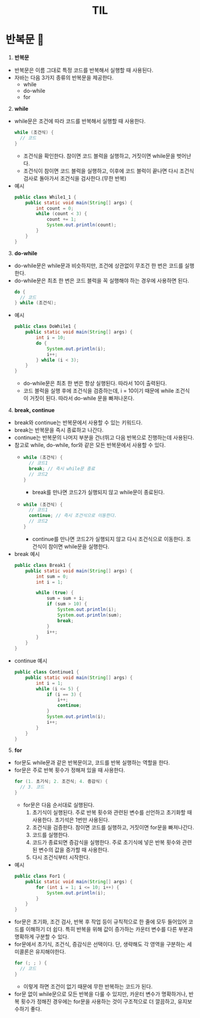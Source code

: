 # <center>TIL<center>

# 반복문 :memo:

1. **반복문**
  - 반복문은 이름 그대로 특정 코드를 반복해서 실행할 때 사용된다.
  - 자바는 다음 3가지 종류의 반복문을 제공한다.
    - while
    - do-while
    - for

2. **while**
  - while문은 조건에 따라 코드를 반복해서 실행할 때 사용한다.
    ```java
    while (조건식) {
      // 코드
    }
    ```
    - 조건식을 확인한다. 참이면 코드 블럭을 실행하고, 거짓이면 while문을 벗어난다.
    - 조건식이 참이면 코드 블럭을 실행하고, 이후에 코드 블럭이 끝나면 다시 조건식 검사로 돌아가서 조건식을 검사한다.(무한 반복)
  - 예시
    ```java
    public class While1_1 {
        public static void main(String[] args) {
            int count = 0;
            while (count < 3) {
                count += 1;
                System.out.println(count);
            }
        }
    }
    ```

3. **do-while**
  - do-while문은 while문과 비슷하지만, 조건에 상관없이 무조건 한 번은 코드를 실행한다.
  - do-while문은 최초 한 번은 코드 블럭을 꼭 실행해야 하는 경우에 사용하면 된다.
    ```java
    do {
      // 코드
    } while (조건식);
    ```
  - 예시
    ```java
    public class DoWhile1 {
        public static void main(String[] args) {
            int i = 10;
            do {
                System.out.println(i);
                i++;
            } while (i < 3);
        }
    }
    ```
    - do-while문은 최초 한 번은 항상 실행된다. 따라서 10이 출력된다.
    - 코드 블럭을 실행 후에 조건식을 검증하는데, i = 10이기 때문에 while 조건식이 거짓이 된다. 따라서 do-while 문을 빠져나온다.

4. **break, continue**
  - break와 continue는 반복문에서 사용할 수 있는 키워드다.
  - break는 반복문을 즉시 종료하고 나간다.
  - continue는 반복문의 나머지 부분을 건너뛰고 다음 반복으로 진행하는데 사용된다.
  - 참고로 while, do-while, for와 같은 모든 반복문에서 사용할 수 있다.
    - ```java
      while (조건식) {
        // 코드1
        break; // 즉시 while문 종료
        // 코드2
      }
      ```
      - break를 만나면 코드2가 실행되지 않고 while문이 종료된다.
    - ```java
      while (조건식) {
        // 코드1
        continue; // 즉시 조건식으로 이동한다.
        // 코드2
      }
      ```
      - continue를 만나면 코드2가 실행되지 않고 다시 조건식으로 이동한다. 조건식이 참이면 while문을 실행한다.
  - break 예시
    ```java
    public class Break1 {
        public static void main(String[] args) {
            int sum = 0;
            int i = 1;

            while (true) {
                sum = sum + i;
                if (sum > 10) {
                    System.out.println(i);
                    System.out.println(sum);
                    break;
                }
                i++;
            }
        }
    }
    ```
  - continue 예시
    ```java
    public class Continue1 {
        public static void main(String[] args) {
            int i = 1;
            while (i <= 5) {
                if (i == 3) {
                    i++;
                    continue;
                }
                System.out.println(i);
                i++;
            }
        }
    }
    ```

5. **for**
  - for문도 while문과 같은 반복문이고, 코드를 반복 실행하는 역할을 한다.
  - for문은 주로 반복 횟수가 정해져 있을 때 사용한다.
    ```java
    for (1. 초기식; 2. 조건식; 4. 증감식) {
      // 3. 코드
    }
    ```
    - for문은 다음 순서대로 실행된다.
      1. 초기식이 실행된다. 주로 반복 횟수와 관련된 변수를 선언하고 초기화할 때 사용한다. 초기석은 1번만 사용된다.
      2. 조건식을 검증한다. 참이면 코드를 실행하고, 거짓이면 for문을 빠져나간다.
      3. 코드를 실행한다.
      4. 코드가 종료되면 증감식을 실행한다. 주로 초기식에 넣은 반복 횟수와 관련된 변수의 값을 증가할 때 사용한다.
      5. 다시 조건식부터 시작한다.
  - 예시
    ```java
    public class For1 {
        public static void main(String[] args) {
            for (int i = 1; i <= 10; i++) {
                System.out.println(i);
            }
        }
    }
    ```
  - for문은 초기화, 조건 검사, 반복 후 작업 등이 규칙적으로 한 줄에 모두 들어있어 코드를 이해하기 더 쉽다. 특히 반복을 위해 값이 증가하는 카운터 변수를 다른 부분과 명확하게 구분할 수 있다.
  - for문에서 초기식, 조건식, 증감식은 선택이다. 단, 생략해도 각 영역을 구분하는 세미콜론은 유지해야한다.
    ```java
    for (; ; ) {
      // 코드
    }
    ```
    - 이렇게 하면 조건이 없기 때문에 무한 반복하는 코드가 된다.
  - for문 없이 while문으로 모든 반복을 다룰 수 있지만, 카운터 변수가 명확하거나, 반복 횟수가 정해진 경우에는 for문을 사용하는 것이 구조적으로 더 깔끔하고, 유지보수하기 좋다.
